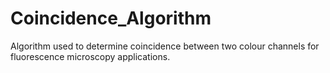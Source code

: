 # Coincidence_Algorithm

Algorithm used to determine coincidence between two colour channels for fluorescence microscopy applications.
